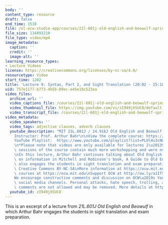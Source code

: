 ```yaml
---
body: ''
content_type: resource
draft: false
end_time: 1518
file: /ol-ocw-studio-app/courses/21l-601j-old-english-and-beowulf-spring-2023/21l601-lecture-9_360p_16_9.mp4
file_size: 134893210
file_type: video/mp4
image_metadata:
  caption: ''
  credit: ''
  image-alt: ''
learning_resource_types:
- Lecture Videos
license: https://creativecommons.org/licenses/by-nc-sa/4.0/
resourcetype: Video
start_time: 1202
title: 'Lecture 9: Syntax, Part 2, and Sight Translation (20:02 - 25:18)'
uid: 757e1177-b773-4b5b-89ec-e45e18c523ea
video_files:
  archive_url: ''
  video_captions_file: /courses/21l-601j-old-english-and-beowulf-spring-2023/17T6dNjjEq3thLgGmqSlNGe7yMHzJ8p1-_transcript.webvtt
  video_thumbnail_file: https://img.youtube.com/vi/zI949jXSUC8/default.jpg
  video_transcript_file: /courses/21l-601j-old-english-and-beowulf-spring-2023/17T6dNjjEq3thLgGmqSlNGe7yMHzJ8p1-_transcript.pdf
video_metadata:
  video_speakers: ''
  video_tags: adjective clauses, adverb clauses
  youtube_description: "MIT 21L.601J / 24.916J Old English and Beowulf, Spring 2023\n\
    Instructor: Prof. Arthur Bahr\n\nView the complete course: https://ocw.mit.edu/courses/21l-601j-old-english-and-beowulf-spring-2023/\n\
    YouTube Playlist:  https://www.youtube.com/playlist?list=PLUl4u3cNGP61XcBw73jdcpNO-pju-mFtw\n\
    \n*Please note that videos are only available for lectures 2\u20139. The remaining\
    \ sessions of the course contain much more workshopping and were not filmed.*\n\
    \nIn this lecture, Arthur Bahr continues talking about Old English syntax, based\
    \ on information in Mitchell and Robinson's book, A Guide to Old English, and\
    \ also engages the students in sight translation and exam preparation.\n\nLicense:\
    \ Creative Commons BY-NC-SA\nMore information at https://ocw.mit.edu/terms\nMore\
    \ courses at https://ocw.mit.edu\nSupport OCW at http://ow.ly/a1If50zVRlQ\n\n\
    We encourage constructive comments and discussion on OCW\u2019s YouTube and other\
    \ social media channels. Personal attacks, hate speech, trolling, and inappropriate\
    \ comments are not allowed and may be removed. More details at https://ocw.mit.edu/comments."
  youtube_id: zI949jXSUC8
---
```

This is an excerpt of a lecture from *21L.601J Old English and Beowulf* in which Arthur Bahr engages the students in sight translation and exam preparation.